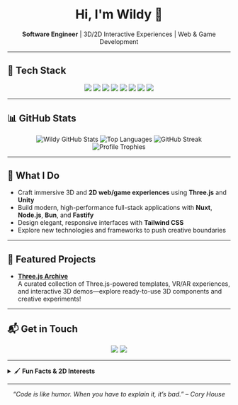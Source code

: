 <!-- Banner: Replace with your actual 2D banner or avatar -->
<!--
<p align="center">
  <img src="https://raw.githubusercontent.com/wildy13/wildy13/main/assets/banner-2d.png" alt="Wildy Banner" width="80%" />
</p> -->

<h1 align="center">Hi, I'm Wildy 👋</h1>
<p align="center">
  <b>Software Engineer</b> | 3D/2D Interactive Experiences | Web & Game Development
</p>

---

## 🚀 Tech Stack

<p align="center">
  <img src="https://img.shields.io/badge/Nuxt-00C58E?logo=nuxt.js&logoColor=white" />
  <img src="https://img.shields.io/badge/Node.js-339933?logo=node.js&logoColor=white" />
  <img src="https://img.shields.io/badge/Bun-000?logo=bun&logoColor=white" />
  <img src="https://img.shields.io/badge/Fastify-20232a?logo=fastify&logoColor=white" />
  <img src="https://img.shields.io/badge/Three.js-black?logo=three.js&logoColor=white" />
  <img src="https://img.shields.io/badge/Unity-222?logo=unity&logoColor=white" />
  <img src="https://img.shields.io/badge/Tailwind_CSS-38B2AC?logo=tailwind-css&logoColor=white" />
  <img src="https://img.shields.io/badge/C%23-239120?logo=c-sharp&logoColor=white" />
</p>

---

## 📊 GitHub Stats

<p align="center">
  <img src="https://github-readme-stats.vercel.app/api?username=wildy13&show_icons=true&theme=radical" alt="Wildy GitHub Stats" />
  <img src="https://github-readme-stats.vercel.app/api/top-langs/?username=wildy13&layout=compact&theme=radical" alt="Top Languages" />
  <img src="https://streak-stats.demolab.com?user=wildy13&theme=radical&hide_border=true" alt="GitHub Streak" />
  <br />
  <img src="https://github-profile-trophy.vercel.app/?username=wildy13&row=1&theme=radical" alt="Profile Trophies" />
</p>

---

## 🧩 What I Do

- Craft immersive 3D and **2D web/game experiences** using **Three.js** and **Unity**
- Build modern, high-performance full-stack applications with **Nuxt**, **Node.js**, **Bun**, and **Fastify**
- Design elegant, responsive interfaces with **Tailwind CSS**
- Explore new technologies and frameworks to push creative boundaries

---

## 🌟 Featured Projects

- [**Three.js Archive**](https://three-dash-lyart.vercel.app)  
A curated collection of Three.js-powered templates, VR/AR experiences, and interactive 3D demos—explore ready-to-use 3D components and creative experiments!

---

## 📬 Get in Touch

<p align="center">
  <a href="https://wildy-johanes.vercel.app/"><img src="https://img.shields.io/badge/Portfolio-000?style=for-the-badge&logo=vercel&logoColor=white" /></a>
  <a href="https://www.linkedin.com/in/wildy-simanjuntak/"><img src="https://img.shields.io/badge/LinkedIn-0077B5?style=for-the-badge&logo=linkedin&logoColor=white" /></a>
</p>

---

<details>
  <summary>🖌️ <b>Fun Facts & 2D Interests</b></summary>
  
  - I enjoy designing 2D graphics, games, and animations as much as coding!
  - Always up for a game jam or hackathon—especially those with creative/artistic twists.
  - Exploring the intersection of code, art, and interactivity.
</details>

---

<p align="center">
  <i>“Code is like humor. When you have to explain it, it’s bad.” – Cory House</i>
</p>
